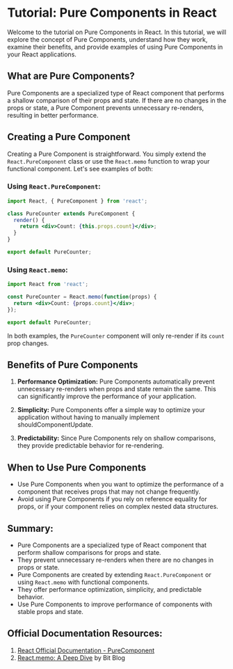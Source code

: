 # Tutorial: Pure Components in React

Welcome to the tutorial on Pure Components in React. In this tutorial, we will explore the concept of Pure Components, understand how they work, examine their benefits, and provide examples of using Pure Components in your React applications.

## What are Pure Components?

Pure Components are a specialized type of React component that performs a shallow comparison of their props and state. If there are no changes in the props or state, a Pure Component prevents unnecessary re-renders, resulting in better performance.

## Creating a Pure Component

Creating a Pure Component is straightforward. You simply extend the `React.PureComponent` class or use the `React.memo` function to wrap your functional component. Let's see examples of both:

### Using `React.PureComponent`:

```jsx
import React, { PureComponent } from 'react';

class PureCounter extends PureComponent {
  render() {
    return <div>Count: {this.props.count}</div>;
  }
}

export default PureCounter;
```

### Using `React.memo`:

```jsx
import React from 'react';

const PureCounter = React.memo(function(props) {
  return <div>Count: {props.count}</div>;
});

export default PureCounter;
```

In both examples, the `PureCounter` component will only re-render if its `count` prop changes.

## Benefits of Pure Components

1. **Performance Optimization:** Pure Components automatically prevent unnecessary re-renders when props and state remain the same. This can significantly improve the performance of your application.

2. **Simplicity:** Pure Components offer a simple way to optimize your application without having to manually implement shouldComponentUpdate.

3. **Predictability:** Since Pure Components rely on shallow comparisons, they provide predictable behavior for re-rendering.

## When to Use Pure Components

- Use Pure Components when you want to optimize the performance of a component that receives props that may not change frequently.
- Avoid using Pure Components if you rely on reference equality for props, or if your component relies on complex nested data structures.

## Summary:

- Pure Components are a specialized type of React component that perform shallow comparisons for props and state.
- They prevent unnecessary re-renders when there are no changes in props or state.
- Pure Components are created by extending `React.PureComponent` or using `React.memo` with functional components.
- They offer performance optimization, simplicity, and predictable behavior.
- Use Pure Components to improve performance of components with stable props and state.

## Official Documentation Resources:

1. [React Official Documentation - PureComponent](https://reactjs.org/docs/react-api.html#reactpurecomponent)
2. [React.memo: A Deep Dive](https://blog.bitsrc.io/react-memo-a-deep-dive-into-reacts-performance-optimization-feature-bd61002a6c1) by Bit Blog